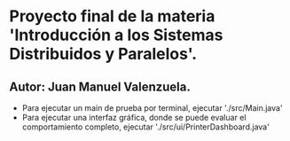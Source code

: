 # Proyecto final de la materia 'Introducción a los Sistemas Distribuidos y Paralelos'.

## Autor: Juan Manuel Valenzuela.

- Para ejecutar un main de prueba por terminal, ejecutar './src/Main.java'
- Para ejecutar una interfaz gráfica, donde se puede evaluar el comportamiento completo, ejecutar './src/ui/PrinterDashboard.java'